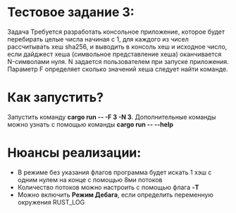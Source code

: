 # Тестовое задание 3:
Задача
Требуется разработать консольное приложение, которое будет перебирать целые числа начиная с 1, для каждого из чисел рассчитывать хеш sha256, и выводить в консоль хеш и исходное число, если дайджест хеша (символьное представление хеша) оканчивается N-символами нуля. N задается пользователем при запуске приложения. Параметр F определяет сколько значений хеша следует найти команде.

# Как запустить?
Запустить команду **cargo run -- -F 3 -N 3**. Дополнительные команды можно узнать с помощью команды **cargo run -- --help**

# Нюансы реализации:
- В режиме без указания флагов программа будет искать 1 хэш с одним нулем на конце с помощью 8ми потоков
- Количество потоков можно настроить с помощью флага **-T**
- Можно включить **Режим Дебага**, если определить переменную окружения RUST_LOG
